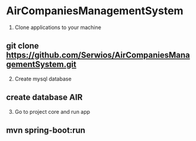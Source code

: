 # AirCompaniesManagementSystem

1. Clone applications to your machine
  
  git clone https://github.com/Serwios/AirCompaniesManagementSystem.git
  ---
2. Create mysql database 
  
  create database AIR
  ---
3. Go to project core and run app 
  
  mvn spring-boot:run
  ---
